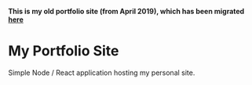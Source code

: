 **This is my old portfolio site (from April 2019), which has been migrated [here](https://github.com/nicklascschmidt/portfolio-site)**

# My Portfolio Site

Simple Node / React application hosting my personal site.

